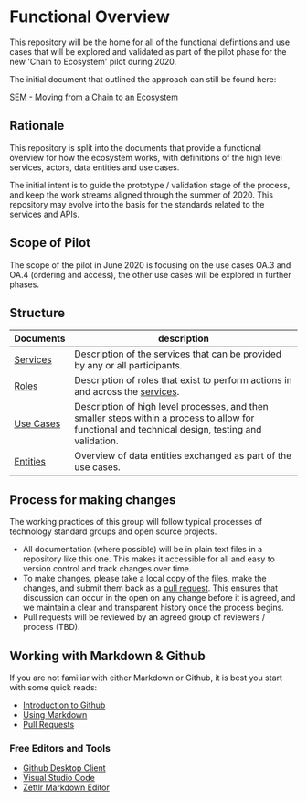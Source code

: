 # Functional Overview

This repository will be the home for all of the functional defintions and use cases that will be explored and validated as part of the pilot phase for the new 'Chain to Ecosystem' pilot during 2020.

The initial document that outlined the approach can still be found here:

[SEM - Moving from a Chain to an Ecosystem](https://github.com/stichtingsem/functional-overview/raw/master/documents/sBDL%20-%20Moving%20from%20a%20Chain%20to%20an%20Ecosystem%20-%20v2.docx)

## Rationale

This repository is split into the documents that provide a functional overview for how the ecosystem works, with definitions of the high level services, actors, data entities and use cases.

The initial intent is to guide the prototype / validation stage of the process, and keep the work streams aligned through the summer of 2020.  This repository may evolve into the basis for the standards related to the services and APIs.

## Scope of Pilot

The scope of the pilot in June 2020 is focusing on the use cases OA.3 and OA.4 (ordering and access), the other use cases will be explored in further phases.

## Structure

 Documents | description
-----------|---
 [Services](/services)  |  Description of the services that can be provided by any or all participants.
 [Roles](/roles)     |  Description of roles that exist to perform actions in and across the [services](/services).
 [Use Cases](/use-cases) |  Description of high level processes, and then smaller steps within a process to allow for functional and technical design, testing and validation.
 [Entities](/entities) |  Overview of data entities exchanged as part of the use cases.

## Process for making changes

The working practices of this group will follow typical processes of technology standard groups and open source projects.

- All documentation (where possible) will be in plain text files in a repository like this one.  This makes it accessible for all and easy to version control and track changes over time.
- To make changes, please take a local copy of the files, make the changes, and submit them back as a [pull request](https://lab.github.com/githubtraining/reviewing-pull-requests).  This ensures that discussion can occur in the open on any change before it is agreed, and we maintain a clear and transparent history once the process begins.
- Pull requests will be reviewed by an agreed group of reviewers / process (TBD).

## Working with Markdown & Github

If you are not familiar with either Markdown or Github, it is best you start with some quick reads:

- [Introduction to Github](https://lab.github.com/githubtraining/introduction-to-github)
- [Using Markdown](https://lab.github.com/githubtraining/communicating-using-markdown)
- [Pull Requests](https://lab.github.com/githubtraining/reviewing-pull-requests)

### Free Editors and Tools

- [Github Desktop Client](https://desktop.github.com/)
- [Visual Studio Code](https://code.visualstudio.com/)
- [Zettlr Markdown Editor](https://www.zettlr.com/)
